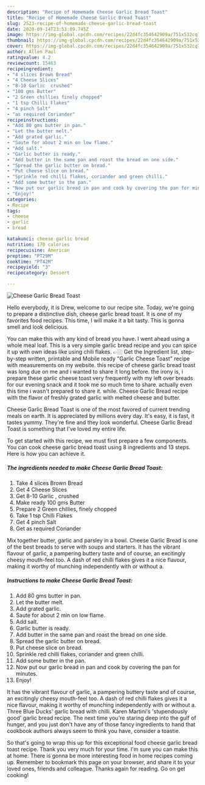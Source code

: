 ```yaml
---
description: "Recipe of Homemade Cheese Garlic Bread Toast"
title: "Recipe of Homemade Cheese Garlic Bread Toast"
slug: 2523-recipe-of-homemade-cheese-garlic-bread-toast
date: 2020-09-14T23:53:09.745Z
image: https://img-global.cpcdn.com/recipes/22d4fc354642909a/751x532cq70/cheese-garlic-bread-toast-recipe-main-photo.jpg
thumbnail: https://img-global.cpcdn.com/recipes/22d4fc354642909a/751x532cq70/cheese-garlic-bread-toast-recipe-main-photo.jpg
cover: https://img-global.cpcdn.com/recipes/22d4fc354642909a/751x532cq70/cheese-garlic-bread-toast-recipe-main-photo.jpg
author: Allen Paul
ratingvalue: 4.2
reviewcount: 15463
recipeingredient:
- "4 slices Brown Bread"
- "4 Cheese Slices"
- "8-10 Garlic  crushed"
- "100 gms Butter"
- "2 Green chillies finely chopped"
- "1 tsp Chilli Flakes"
- "4 pinch Salt"
- "as required Coriander"
recipeinstructions:
- "Add 80 gms butter in pan."
- "Let the butter melt."
- "Add grated garlic."
- "Saute for about 2 min on low flame."
- "Add salt."
- "Garlic butter is ready."
- "Add butter in the same pan and roast the bread on one side."
- "Spread the garlic butter on bread."
- "Put cheese slice on bread."
- "Sprinkle red chilli flakes, coriander and green chilli."
- "Add some butter in the pan."
- "Now put our garlic bread in pan and cook by covering the pan for minutes."
- "Enjoy!"
categories:
- Recipe
tags:
- cheese
- garlic
- bread

katakunci: cheese garlic bread 
nutrition: 170 calories
recipecuisine: American
preptime: "PT29M"
cooktime: "PT42M"
recipeyield: "3"
recipecategory: Dessert

---
```



![Cheese Garlic Bread Toast](https://img-global.cpcdn.com/recipes/22d4fc354642909a/751x532cq70/cheese-garlic-bread-toast-recipe-main-photo.jpg)

Hello everybody, it is Drew, welcome to our recipe site. Today, we're going to prepare a distinctive dish, cheese garlic bread toast. It is one of my favorites food recipes. This time, I will make it a bit tasty. This is gonna smell and look delicious.

You can make this with any kind of bread you have. I went ahead using a whole meal loaf. This is a very simple garlic bread recipe and you can spice it up with own ideas like using chili flakes. 👉🏼 Get the Ingredient list, step-by-step written, printable and Mobile ready &#34;Garlic Cheese Toast&#34; recipe with measurements on my website. this recipe of cheese garlic bread toast was long due on me and i wanted to share it long before. the irony is, i prepare these garlic cheese toast very frequently with my left over breads for our evening snack and it took me so much time to share. actually even this time i wasn&#39;t prepared to share it. while. Cheese Garlic Bread recipe with the flavor of freshly grated garlic with melted cheese and butter.

Cheese Garlic Bread Toast is one of the most favored of current trending meals on earth. It is appreciated by millions every day. It's easy, it is fast, it tastes yummy. They're fine and they look wonderful. Cheese Garlic Bread Toast is something that I've loved my entire life.


To get started with this recipe, we must first prepare a few components. You can cook cheese garlic bread toast using 8 ingredients and 13 steps. Here is how you can achieve it.

<!--inarticleads1-->

##### The ingredients needed to make Cheese Garlic Bread Toast:

1. Take 4 slices Brown Bread
1. Get 4 Cheese Slices
1. Get 8-10 Garlic , crushed
1. Make ready 100 gms Butter
1. Prepare 2 Green chillies, finely chopped
1. Take 1 tsp Chilli Flakes
1. Get 4 pinch Salt
1. Get as required Coriander


Mix together butter, garlic and parsley in a bowl. Cheese Garlic Bread is one of the best breads to serve with soups and starters. It has the vibrant flavour of garlic, a pampering buttery taste and of course, an excitingly cheesy mouth-feel too. A dash of red chilli flakes gives it a nice flavour, making it worthy of munching independently with or without a. 

<!--inarticleads2-->

##### Instructions to make Cheese Garlic Bread Toast:

1. Add 80 gms butter in pan.
1. Let the butter melt.
1. Add grated garlic.
1. Saute for about 2 min on low flame.
1. Add salt.
1. Garlic butter is ready.
1. Add butter in the same pan and roast the bread on one side.
1. Spread the garlic butter on bread.
1. Put cheese slice on bread.
1. Sprinkle red chilli flakes, coriander and green chilli.
1. Add some butter in the pan.
1. Now put our garlic bread in pan and cook by covering the pan for minutes.
1. Enjoy!


It has the vibrant flavour of garlic, a pampering buttery taste and of course, an excitingly cheesy mouth-feel too. A dash of red chilli flakes gives it a nice flavour, making it worthy of munching independently with or without a. Three Blue Ducks&#39; garlic bread with chilli. Karen Martini&#39;s &#39;stupendously good&#39; garlic bread recipe. The next time you&#39;re staring deep into the gulf of hunger, and you just don&#39;t have any of those fancy ingredients to hand that cookbook authors always seem to think you have, consider a toastie. 

So that's going to wrap this up for this exceptional food cheese garlic bread toast recipe. Thank you very much for your time. I'm sure you can make this at home. There is gonna be more interesting food in home recipes coming up. Remember to bookmark this page on your browser, and share it to your loved ones, friends and colleague. Thanks again for reading. Go on get cooking!
